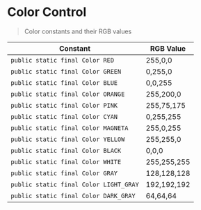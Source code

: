 # Color Control

> Color constants and their RGB values

| Constant | RGB Value|  
|--------|---------|  
| ```public static final Color RED``` | 255,0,0 |
| ```public static final Color GREEN``` | 0,255,0 |
| ```public static final Color BLUE``` | 0,0,255 |
| ```public static final Color ORANGE``` | 255,200,0 |
| ```public static final Color PINK``` | 255,75,175 |
| ```public static final Color CYAN``` | 0,255,255 |
| ```public static final Color MAGNETA``` | 255,0,255 |
| ```public static final Color YELLOW``` | 255,255,0 |
| ```public static final Color BLACK``` | 0,0,0 |
| ```public static final Color WHITE``` | 255,255,255 |
| ```public static final Color GRAY``` | 128,128,128 |
| ```public static final Color LIGHT_GRAY``` | 192,192,192 |
| ```public static final Color DARK_GRAY``` | 64,64,64 |